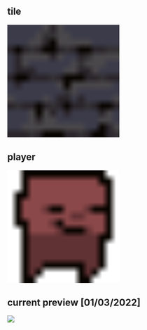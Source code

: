 <style>
  image-rendering: pixelated;
</style>  

## tile
<img src="https://github.com/joelallison/collaborativeProject/blob/master/src/assets/tiles/main_tile.png?raw=true" width="256" height="256">

## player
<img src="https://github.com/joelallison/collaborativeProject/blob/master/src/assets/player_right.png?raw=true" width="256" height="256">



## current preview [01/03/2022]
![](https://i.imgur.com/ZDeLFh0.gif)
